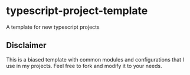 # typescript-project-template
 A template for new typescript projects

## Disclaimer

This is a biased template with common modules and configurations that I use in my projects. Feel free to fork and modify it to your needs.